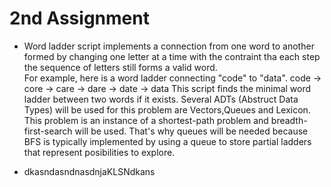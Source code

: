 # 2nd Assignment 

* Word ladder script implements a connection from one word to another formed by changing one letter at a time with the contraint tha each step the sequence of letters still forms a valid word.  
    For example, here is a word ladder connecting "code" to "data".
                   code → core → care → dare → date → data
       This script finds the minimal word ladder between two words if it exists. Several ADTs (Abstruct Data Types) will be used for this problem are
Vectors,Queues and Lexicon. This problem is an instance of a shortest-path problem and breadth-first-search will be used. That's why
queues will be needed because BFS is typically implemented by using a queue to store partial ladders that represent posibilities to explore.

* dkasndasndnasdnjaKLSNdkans
